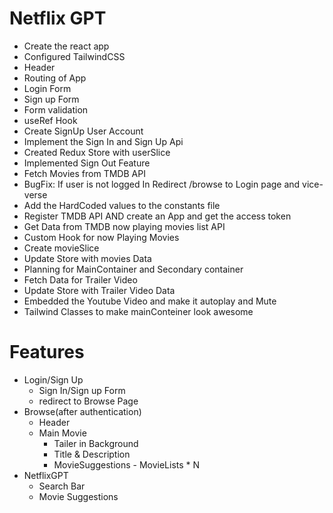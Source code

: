 # Netflix GPT
- Create the react app
- Configured TailwindCSS
- Header
- Routing of App
- Login Form
- Sign up Form
- Form validation
- useRef Hook
- Create SignUp User Account
- Implement the Sign In and Sign Up Api
- Created Redux Store with userSlice
- Implemented Sign Out Feature
- Fetch Movies from TMDB API
- BugFix: If user is not logged In Redirect /browse to Login page and vice-verse
- Add the HardCoded values to the constants file
- Register TMDB API AND create an App and get the access token
- Get Data from TMDB now playing movies list API
- Custom Hook for now Playing Movies
- Create movieSlice
- Update Store with movies Data
- Planning for MainContainer and Secondary container
- Fetch Data for Trailer Video
- Update Store with Trailer Video Data
- Embedded the Youtube Video and make it autoplay and Mute
- Tailwind Classes to make mainConteiner look awesome 

# Features
- Login/Sign Up
     - Sign In/Sign up Form
     - redirect to Browse Page
- Browse(after authentication)
   - Header
   - Main Movie
     - Tailer in Background
     - Title & Description
     - MovieSuggestions
            - MovieLists * N
- NetflixGPT
    - Search Bar
    - Movie Suggestions